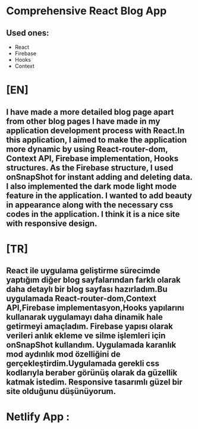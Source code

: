 # Comprehensive React Blog App



## Used ones:

* React
* Firebase
* Hooks
* Context

# [EN]

## I have made a more detailed blog page apart from other blog pages I have made in my application development process with React.In this application, I aimed to make the application more dynamic by using React-router-dom, Context API, Firebase implementation, Hooks structures. As the Firebase structure, I used onSnapShot for instant adding and deleting data. I also implemented the dark mode light mode feature in the application. I wanted to add beauty in appearance along with the necessary css codes in the application. I think it is a nice site with responsive design.

# [TR]

## React ile uygulama geliştirme sürecimde yaptığım diğer blog sayfalarından farklı olarak daha detaylı bir blog sayfası hazırladım.Bu uygulamada React-router-dom,Context API,Firebase implementasyon,Hooks yapılarını kullanarak uygulamayı daha dinamik hale getirmeyi amaçladım. Firebase yapısı olarak verileri anlık ekleme ve silme işlemleri için onSnapShot kullandım. Uygulamada karanlık mod aydınlık mod özelliğini de gerçekleştirdim.Uygulamada gerekli css kodlarıyla beraber görünüş olarak da güzellik katmak istedim. Responsive tasarımlı güzel bir site olduğunu düşünüyorum.



# Netlify App :



